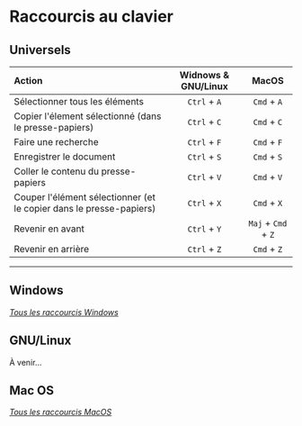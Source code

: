 # Raccourcis au clavier

## Universels

|Action|Widnows & GNU/Linux|MacOS|
|:--|:--:|:--:|
|Sélectionner tous les éléments|`Ctrl` + `A`|`Cmd` + `A`|
|Copier l'élement sélectionné (dans le presse-papiers)|`Ctrl` + `C`|`Cmd` + `C`|
|Faire une recherche|`Ctrl` + `F`|`Cmd` + `F`|
|Enregistrer le document|`Ctrl` + `S`|`Cmd` + `S`|
|Coller le contenu du presse-papiers|`Ctrl` + `V`|`Cmd` + `V`|
|Couper l'élément sélectionner (et le copier dans le presse-papiers)|`Ctrl` + `X`|`Cmd` + `X`|
|Revenir en avant|`Ctrl` + `Y`|`Maj` + `Cmd` + `Z`|
|Revenir en arrière|`Ctrl` + `Z`|`Cmd` + `Z`|

---

## Windows

_[Tous les raccourcis Windows](https://support.microsoft.com/fr-fr/help/12445/windows-keyboard-shortcuts)_

## GNU/Linux

À venir...

## Mac OS

_[Tous les raccourcis MacOS](https://support.apple.com/fr-fr/HT201236)_
